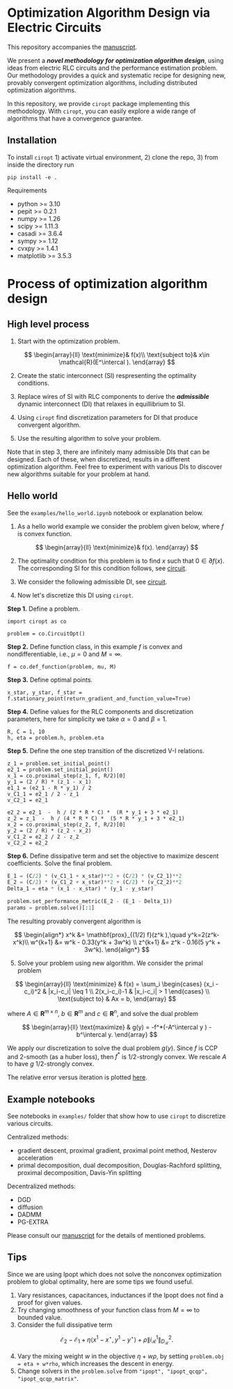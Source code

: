 

# Optimization Algorithm Design via Electric Circuits
 
This repository accompanies the [manuscript](XXX).

We present a ***novel methodology for optimization algorithm design***, 
using ideas from electric RLC circuits and the performance estimation problem. 
Our methodology provides a quick and systematic recipe for designing new, provably convergent optimization algorithms, including distributed optimization algorithms. 

In this repository, we provide `ciropt` package implementing this methodology.
With `ciropt`, you can easily explore a wide range of algorithms that have a convergence guarantee.
 

## Installation
To install `ciropt` 1) activate virtual environment, 2) clone the repo, 3) from inside the directory run 
```python3
pip install -e .
```
Requirements
* python >= 3.10
* pepit >= 0.2.1
* numpy >= 1.26
* scipy >= 1.11.3
* casadi >= 3.6.4
* sympy >= 1.12
* cvxpy >= 1.4.1
* matplotlib >= 3.5.3

# Process of optimization algorithm design

## High level process
1. Start with the optimization problem. 

$$
\begin{array}{ll}
\text{minimize}& f(x)\\
\text{subject to}& x\in \mathcal{R}(E^\intercal ).
\end{array}
$$

2. Create the static interconnect (SI) respresenting the optimality conditions.

3. Replace wires of SI with RLC components to derive the ***admissible*** dynamic interconnect (DI) that relaxes in equillibrium to SI.

4. Using `ciropt` find discretization parameters for DI that produce convergent algorithm.

5. Use the resulting algorithm to solve your problem. 

Note that in step 3, there are infinitely many admissible DIs that can be designed. 
Each of these, when discretized, results in a different optimization algorithm. 
Feel free to experiment with various DIs to discover new algorithms suitable for your problem at hand.


## Hello world
See the `examples/hello_world.ipynb` notebook or explanation below.

1. As a hello world example we consider the problem given below, where $f$
is convex function.

$$
\begin{array}{ll}
\text{minimize}& f(x).
\end{array}
$$

2. The optimality condition for this problem is to find $x$ such that
$0 \in \partial f(x)$. The corresponding SI for this condition follows, see
[circuit](./examples/figures/hello_world_si.pdf).

3. We consider the following admissible DI, see 
[circuit](./examples/figures/hello_world_di.pdf).

4. Now let's discretize this DI using `ciropt`.


**Step 1.** Define a problem.
```python3
import ciropt as co

problem = co.CircuitOpt()
```

**Step 2.** Define function class, in this example $f$ is convex and nondifferentiable, i.e., $\mu=0$ and $M=\infty$.
```python3
f = co.def_function(problem, mu, M)
```

**Step 3.** Define optimal points.
```python3
x_star, y_star, f_star = f.stationary_point(return_gradient_and_function_value=True)
```

**Step 4.** Define values for the RLC components and
discretization parameters, here for simplicity 
we take $\alpha=0$ and $\beta=1$.
```python3
R, C = 1, 10
h, eta = problem.h, problem.eta
```

**Step 5.** Define the one step transition of the discretized V-I relations.
```python3
z_1 = problem.set_initial_point()
e2_1 = problem.set_initial_point()
x_1 = co.proximal_step(z_1, f, R/2)[0]
y_1 = (2 / R) * (z_1 - x_1)
e1_1 = (e2_1 - R * y_1) / 2
v_C1_1 = e2_1 / 2 - z_1
v_C2_1 = e2_1

e2_2 = e2_1  -  h / (2 * R * C) *  (R * y_1 + 3 * e2_1)  
z_2 = z_1  -  h / (4 * R * C) *  (5 * R * y_1 + 3 * e2_1)
x_2 = co.proximal_step(z_2, f, R/2)[0]
y_2 = (2 / R) * (z_2 - x_2)
v_C1_2 = e2_2 / 2 - z_2
v_C2_2 = e2_2 
```

**Step 6.** Define dissipative term and set the objective to maximize descent coefficients.
Solve the final problem.

```python
E_1 = (C/2) * (v_C1_1 + x_star)**2 + (C/2) * (v_C2_1)**2
E_2 = (C/2) * (v_C1_2 + x_star)**2 + (C/2) * (v_C2_2)**2
Delta_1 = eta * (x_1 - x_star) * (y_1 - y_star) 

problem.set_performance_metric(E_2 - (E_1 - Delta_1))
params = problem.solve()[:1]
``` 

The resulting provably convergent algorithm is 

$$
\begin{align*}
x^k &= \mathbf{prox}_{(1/2) f}(z^k ),\quad  y^k=2(z^k-x^k)\\
w^{k+1} &= w^k - 0.33(y^k + 3w^k) \\
z^{k+1} &= z^k - 0.16(5 y^k + 3w^k).
\end{align*}
$$

5. Solve your problem using new algorithm. 
We consider the primal problem

$$
\begin{array}{ll}
\text{minimize} & f(x) = \sum_i
\begin{cases}
(x_i - c_i)^2 & |x_i-c_i| \leq 1 \\
2(x_i-c_i)-1 & |x_i-c_i| > 1
\end{cases} \\
\text{subject to} & Ax = b,
\end{array}
$$

where $A\in \mathbf{R}^{m \times n}$, $b\in \mathbf{R}^m$ and $c\in \mathbf{R}^n$,
and solve the dual problem

$$
\begin{array}{ll}
\text{maximize} & g(y) = -f^*(-A^\intercal y ) - b^\intercal y.
\end{array}
$$

We apply our discretization to solve the dual problem $g(y)$.
Since $f$ is CCP and $2$-smooth (as a huber loss), then $f^*$ is $1/2$-strongly convex. We rescale $A$ to have $g$ $1/2$-strongly convex.


The relative error versus iteration is plotted [here](./examples/figures/simple_hello_wrld.pdf).

## Example notebooks
See notebooks in `examples/` folder
that show how to use `ciropt` to discretize various circuits.

Centralized methods:
* gradient descent, proximal gradient, proximal point method, Nesterov acceleration
* primal decomposition, dual decomposition, Douglas-Rachford splitting, proximal decomposition, Davis-Yin splitting         

Decentralized methods: 
* DGD
* diffusion 
* DADMM
* PG-EXTRA

Please consult our [manuscript](XXX) for the details of mentioned problems. 


## Tips
Since we are using Ipopt which does not solve the nonconvex optimization problem to global optimality, here are some tips we found useful.
1. Vary resistances, capacitances, inductances if the Ipopt does not find a proof for given values. 
2. Try changing smoothness of your function class from $M=\infty$ to bounded value.
3. Consider the full dissipative term

$$
\mathcal{E}_2- \mathcal{E}_1 +  \eta\langle x^1-x^\star, y^1-y^\star\rangle + \rho\|i_\mathcal{R}^1\|_{D_\mathcal{R}}^2.
$$

4. Vary the mixing weight $w$ in the objective $\eta + w\rho$, by setting `problem.obj = eta + w*rho`, which increases the descent in energy.
5. Change solvers in the `problem.solve` from `"ipopt", "ipopt_qcqp", "ipopt_qcqp_matrix"`.